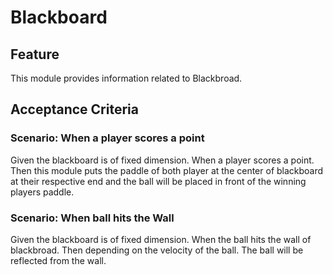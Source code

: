 # Blackboard 
## Feature

This module provides information related to Blackbroad.

## Acceptance Criteria

### Scenario: When a player scores a point

Given the blackboard is of fixed dimension.
When a player scores a point.
Then this module puts the paddle of both 
player at the center of blackboard at 
their respective end and the ball will be
placed in front of the winning players paddle.

### Scenario: When ball hits the Wall

Given the blackboard is of fixed dimension.
When the ball hits the wall of blackbroad.
Then depending on the velocity of the ball.
The ball will be reflected from the wall.
